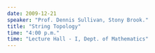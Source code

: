 ```yaml
---
date: 2009-12-21
speaker: "Prof. Dennis Sullivan, Stony Brook."
title: "String Topology"
time: "4:00 p.m." 
time: "Lecture Hall - I, Dept. of Mathematics"
---
```


